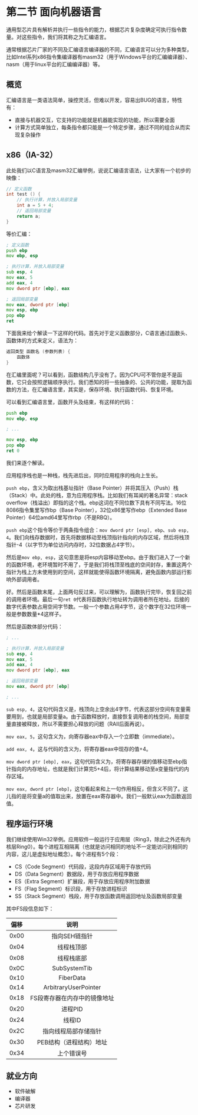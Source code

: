 # 第二节 面向机器语言

通用型芯片具有解析并执行一些指令的能力，根据芯片复杂度确定可执行指令数量。对这些指令，我们将其称之为汇编语言。

通常根据芯片厂家的不同及汇编语言编译器的不同，汇编语言可以分为多种类型，比如Intel系列x86指令集编译器有masm32（用于Windows平台的汇编编译器）、nasm（用于linux平台的汇编编译器）等。

## 概览

汇编语言是一类语法简单，操控灵活，但难以开发，容易出BUG的语言，特性有：

- 直接与机器交互，它支持的功能就是机器能实现的功能，所以需要全面
- 计算方式简单独立，每条指令都只能是一个特定步骤，通过不同的组合从而实现复杂操作

## x86（IA-32）

此处我们以C语言及masm32汇编举例，说说汇编语言语法，让大家有一个初步的映像：

```cpp
// 定义函数
int test () {
    // 执行计算，并放入局部变量
    int a = 5 + 4;
    // 返回局部变量
    return a;
}
```

等价汇编：

```asm
; 定义函数
push ebp
mov ebp, esp

; 执行计算，并放入局部变量
sub esp, 4
mov eax, 5
add eax, 4
mov dword ptr [ebp], eax

; 返回局部变量
mov eax, dword ptr [ebp]
mov esp, ebp
pop ebp
ret
```

下面我来给个解读一下这样的代码。首先对于定义函数部分，C语言通过函数头、函数体的方式来定义，语法为：

```cpp
返回类型 函数名 (参数列表) {
    函数体
}
```

在汇编里面呢？可以看到，函数结构几乎没有了。因为CPU可不管你是不是函数，它只会按照逻辑顺序执行。我们悉知的将一些抽象的、公共的功能，提取为函数的方法，在汇编语言里，其实是，保存环境、执行函数代码、恢复环境。

可以看到汇编语言里，函数开头及结束，有这样的代码：

```asm
push ebp
mov ebp, esp

; ...

mov esp, ebp
pop ebp
ret 0
```

我们来逐个解读。

应用程序栈也是一种栈，栈先进后出，同时应用程序的栈向上生长。

`push ebp`，含义为取出栈基址指针（Base Pointer）并将其压入（Push）栈（Stack）中。此处的栈，意为应用程序栈。比如我们有耳闻的著名异常：stack overflow（栈溢出）即指的这个栈。ebp这词在不同位数下具有不同写法。16位8086指令集里写作bp（Base Pointer），32位x86里写作ebp（Extended Base Pointer）64位amd64里写作rbp（不是RBQ）。

`push ebp`这个指令等价于两条指令组合：`mov dword ptr [esp], ebp`、`sub esp, 4`。我们向栈存数据时，首先将数据移动至栈顶指针指向的内存区域，然后将栈顶指针-4（以字节为单位访问内存时，32位数据占4字节）。

然后是`mov ebp, esp`，这句意思是将esp内容移动至ebp。由于我们进入了一个新的函数环境，老环境暂时不用了，于是我们将栈顶至栈底的空间封存，重置这两个指针为栈上方未使用到的空间，这样就能使得函数环境隔离，避免函数内部运行影响外部调用者。

好。然后是函数末尾，上面两句反过来，可以理解为，函数执行完毕，恢复回之前的调用者环境。最后一句`ret 0`代表将函数执行地址转为调用者所在地址。后接的数字代表参数占用空间字节数。一般一个参数占用4字节，这个数字在32位环境一般是参数数量*4这样子。

然后是函数体部分代码：

```asm
; ...

; 执行计算，并放入局部变量
sub esp, 4
mov eax, 5
add eax, 4
mov dword ptr [ebp], eax

; 返回局部变量
mov eax, dword ptr [ebp]

; ...
```

`sub esp, 4`，这句代码含义是，栈顶向上空余出4字节，代表这部分空间有变量需要用到，也就是局部变量a。由于函数释放时，直接恢复调用者的栈空间，局部变量直接被释放，所以不需要担心释放的问题（RAII后面再说）。

`mov eax, 5`，这句含义为，向寄存器eax中存入一个立即数（immediate）。

`add eax, 4`，这与代码的含义为，将寄存器eax中现存的值+4。

`mov dword ptr [ebp], eax`，这句代码含义为，将寄存器存储的值移动至ebp指针指向的内存地址，也就是我们计算完5+4后，将计算结果移动至a变量指代的内存区域。

`mov eax, dword ptr [ebp]`，这句看起来和上一句作用相反，但含义不同了。这儿指的是将变量a的值取出来，放置在eax寄存器中。我们一般默认eax为函数返回值。

## 程序运行环境

我们继续使用Win32举例。应用软件一般运行于应用层（Ring3，除此之外还有内核层Ring0）。每个进程互相隔离（也就是访问相同的地址不一定能访问到相同的内容，这儿是虚拟地址概念）。每个进程有5个段：

- CS（Code Segment）代码段，这段内存区域用于存放代码
- DS（Data Segment）数据段，用于存放应用程序数据
- ES（Extra Segment）扩展段，用于存放应用程序附加数据
- FS（Flag Segment）标识段，用于存放进程标识
- SS（Stack Segment）栈段，用于存放函数调用返回地址及函数局部变量

其中FS段信息如下：

| 偏移 | 说明 |
| :---: | :---: |
| 0x00 | 指向SEH链指针 |
| 0x04 | 线程栈顶部 |
| 0x08 | 线程栈底部 |
| 0x0C | SubSystemTib |
| 0x10 | FiberData |
| 0x14 | ArbitraryUserPointer |
| 0x18 | FS段寄存器在内存中的镜像地址 |
| 0x20 | 进程PID |
| 0x24 | 线程ID |
| 0x2C | 指向线程局部存储指针 |
| 0x30 | PEB结构（进程结构）地址 |
| 0x34 | 上个错误号 |

## 就业方向

- 软件破解
- 编译器
- 芯片研发
